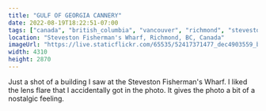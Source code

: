 ```yaml
---
title: "GULF OF GEORGIA CANNERY"
date: 2022-08-19T18:22:51-07:00
tags: ["canada", "british_columbia", "vancouver", "richmond", "steveston_fishermans_wharf", "urban_scenery"]
location: "Steveston Fisherman's Wharf, Richmond, BC, Canada"
imageUrl: "https://live.staticflickr.com/65535/52417371477_dec4903559_b.jpg"
width: 4310
height: 2870
---
```


Just a shot of a building I saw at the Steveston Fisherman's Wharf. I liked the lens flare that I accidentally got in the photo. It gives the photo a bit of a nostalgic feeling.